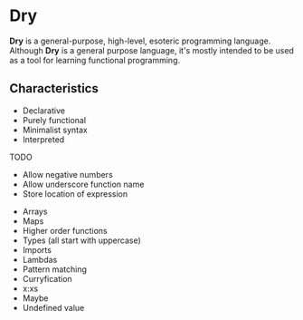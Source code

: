 # Dry
**Dry** is a general-purpose, high-level, esoteric programming language. Although **Dry** is a general purpose language, it's mostly intended to be used as a tool for learning functional programming.

## Characteristics
* Declarative
* Purely functional
* Minimalist syntax
* Interpreted

TODO
- Allow negative numbers
- Allow underscore function name
- Store location of expression

* Arrays
* Maps
* Higher order functions
* Types (all start with uppercase)
* Imports
* Lambdas
* Pattern matching
* Curryfication
* x:xs
* Maybe
* Undefined value